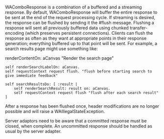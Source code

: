 WAComboResponse is a combination of a buffered and a streaming response. By default, WAComboResponse will buffer the entire response to be sent at the end of the request processing cycle. If streaming is desired, the response can be flushed by sending it the #flush message. Flushing a response will sent all previously buffered data using chunked transfer-encoding (which preserves persistent connections). Clients can flush the response as often as they want at appropriate points in their response generation; everything buffered up to that point will be sent. For example, a search results page might use something like:

renderContentOn: aCanvas
	"Render the search page"

	self renderSearchLabelOn: aCanvas.
	self requestContext request flush. "flush before starting search to give immediate feedback"

	self searchResultsDo: [ :result |
		self renderSearchResult: result on: aCanvas.
		self requestContext request flush "flush after each search result" ]

After a response has been flushed once, header modifications are no longer possible and will raise a WAIllegalStateException.

Server adaptors need to be aware that a committed response must be closed, when complete. An uncommitted response should be handled as usual by the server adapter.